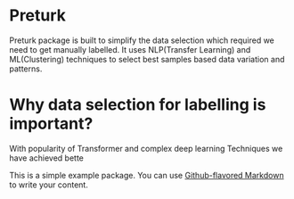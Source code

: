 # Preturk

Preturk package is built to simplify the data selection which required we need to get manually labelled.
It uses NLP(Transfer Learning) and ML(Clustering) techniques to select best samples based data variation and patterns.

# Why data selection for labelling is important?

With popularity of Transformer and complex deep learning Techniques we have achieved bette  

This is a simple example package. You can use
[Github-flavored Markdown](https://guides.github.com/features/mastering-markdown/)
to write your content.
